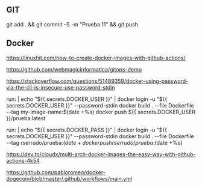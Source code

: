 ## GIT

git add . && git commit -S -m "Prueba 11" && git push

## Docker

https://linuxhit.com/how-to-create-docker-images-with-github-actions/


https://github.com/webmagicinformatica/gitops-demo


https://stackoverflow.com/questions/51489359/docker-using-password-via-the-cli-is-insecure-use-password-stdin


run: |
        echo "${{ secrets.DOCKER_USER }}" | docker login -u "${{ secrets.DOCKER_USER }}" --password-stdin
        docker build . --file Dockerfile --tag my-image-name:$(date +%s)
        docker push ${{ secrets.DOCKER_USER }}/prueba:latest



run: |
        echo "${{ secrets.DOCKER_PASS }}" | docker login -u "${{ secrets.DOCKER_USER }}" --password-stdin
        docker build . --file Dockerfile --tag rserrudo/prueba:$(date +%s)
        docker push rserrudo/prueba:$(date +%s)



https://dev.to/cloudx/multi-arch-docker-images-the-easy-way-with-github-actions-4k54

https://github.com/pabloromeo/docker-dogecoin/blob/master/.github/workflows/main.yml